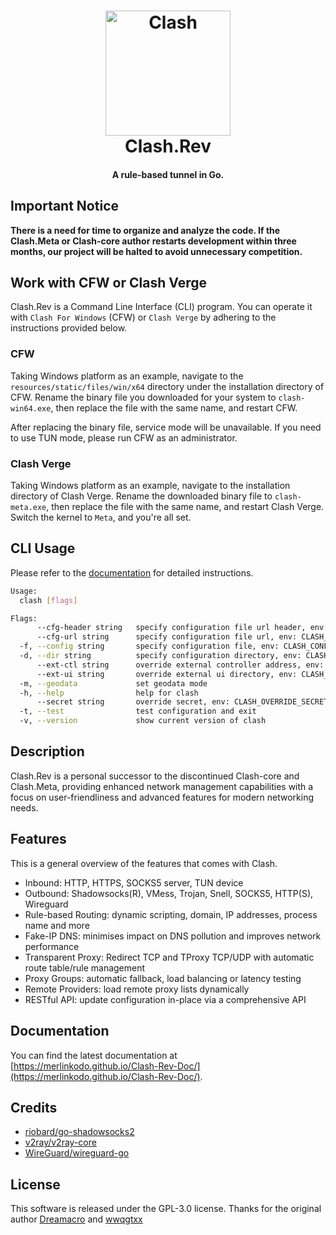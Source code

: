 <h1 align="center">
  <img src="https://github.com/MerlinKodo/clash-rev/raw/main/logo.png" alt="Clash" width="200">
  <br>Clash.Rev<br>
</h1>

<h4 align="center">A rule-based tunnel in Go.</h4>

## Important Notice

**There is a need for time to organize and analyze the code. If the Clash.Meta or Clash-core author restarts development within three months, our project will be halted to avoid unnecessary competition.**

## Work with CFW or Clash Verge

Clash.Rev is a Command Line Interface (CLI) program. You can operate it with `Clash For Windows` (CFW) or `Clash Verge` by adhering to the instructions provided below.

### CFW

Taking Windows platform as an example, navigate to the `resources/static/files/win/x64` directory under the installation directory of CFW. Rename the binary file you downloaded for your system to `clash-win64.exe`, then replace the file with the same name, and restart CFW.

After replacing the binary file, service mode will be unavailable. If you need to use TUN mode, please run CFW as an administrator.

### Clash Verge

Taking Windows platform as an example, navigate to the installation directory of Clash Verge. Rename the downloaded binary file to `clash-meta.exe`, then replace the file with the same name, and restart Clash Verge. Switch the kernel to `Meta`, and you're all set.

## CLI Usage

Please refer to the [documentation](https://merlinkodo.github.io/Clash-Rev-Doc/startup/cli/) for detailed instructions.

```bash
Usage:
  clash [flags]

Flags:
      --cfg-header string   specify configuration file url header, env: CLASH_CONFIG_URL_HEADER
      --cfg-url string      specify configuration file url, env: CLASH_CONFIG_URL
  -f, --config string       specify configuration file, env: CLASH_CONFIG_FILE
  -d, --dir string          specify configuration directory, env: CLASH_HOME_DIR
      --ext-ctl string      override external controller address, env: CLASH_OVERRIDE_EXTERNAL_CONTROLLER
      --ext-ui string       override external ui directory, env: CLASH_OVERRIDE_EXTERNAL_UI_DIR
  -m, --geodata             set geodata mode
  -h, --help                help for clash
      --secret string       override secret, env: CLASH_OVERRIDE_SECRET
  -t, --test                test configuration and exit
  -v, --version             show current version of clash
```

## Description

Clash.Rev is a personal successor to the discontinued Clash-core and Clash.Meta, providing enhanced network management capabilities with a focus on user-friendliness and advanced features for modern networking needs.

## Features

This is a general overview of the features that comes with Clash.

- Inbound: HTTP, HTTPS, SOCKS5 server, TUN device
- Outbound: Shadowsocks(R), VMess, Trojan, Snell, SOCKS5, HTTP(S), Wireguard
- Rule-based Routing: dynamic scripting, domain, IP addresses, process name and more
- Fake-IP DNS: minimises impact on DNS pollution and improves network performance
- Transparent Proxy: Redirect TCP and TProxy TCP/UDP with automatic route table/rule management
- Proxy Groups: automatic fallback, load balancing or latency testing
- Remote Providers: load remote proxy lists dynamically
- RESTful API: update configuration in-place via a comprehensive API

## Documentation

You can find the latest documentation at [https://merlinkodo.github.io/Clash-Rev-Doc/](https://merlinkodo.github.io/Clash-Rev-Doc/).

## Credits

- [riobard/go-shadowsocks2](https://github.com/riobard/go-shadowsocks2)
- [v2ray/v2ray-core](https://github.com/v2ray/v2ray-core)
- [WireGuard/wireguard-go](https://github.com/WireGuard/wireguard-go)

## License

This software is released under the GPL-3.0 license. Thanks for the original author [Dreamacro](https://github.com/Dreamacro) and [wwqgtxx](https://github.com/wwqgtxx)
